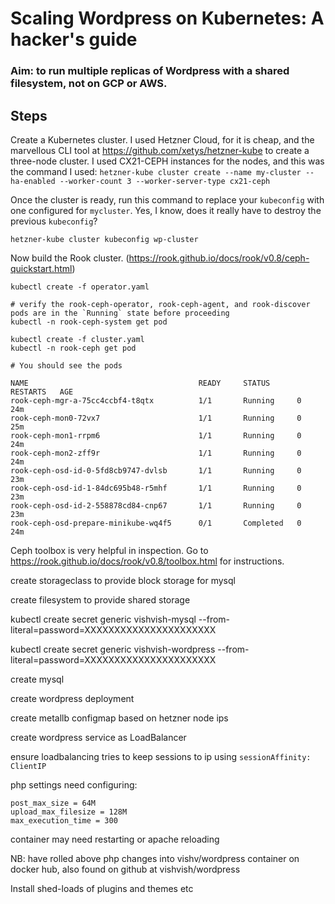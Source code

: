 # Scaling Wordpress on Kubernetes: A hacker's guide

### Aim: to run multiple replicas of Wordpress with a shared filesystem, not on GCP or AWS.

## Steps

Create a Kubernetes cluster. I used Hetzner Cloud, for it is cheap, and the marvellous CLI tool at https://github.com/xetys/hetzner-kube to create a three-node cluster. I used CX21-CEPH instances for the nodes, and this was the command I used: `hetzner-kube cluster create --name my-cluster --ha-enabled --worker-count 3 --worker-server-type cx21-ceph`

Once the cluster is ready, run this command to replace your `kubeconfig` with one configured for `mycluster`. Yes, I know, does it really have to destroy the previous `kubeconfig`?

`hetzner-kube cluster kubeconfig wp-cluster`

Now build the Rook cluster. (https://rook.github.io/docs/rook/v0.8/ceph-quickstart.html)

```
kubectl create -f operator.yaml

# verify the rook-ceph-operator, rook-ceph-agent, and rook-discover pods are in the `Running` state before proceeding
kubectl -n rook-ceph-system get pod

kubectl create -f cluster.yaml
kubectl -n rook-ceph get pod

# You should see the pods

NAME                                      READY     STATUS      RESTARTS   AGE
rook-ceph-mgr-a-75cc4ccbf4-t8qtx          1/1       Running     0          24m
rook-ceph-mon0-72vx7                      1/1       Running     0          25m
rook-ceph-mon1-rrpm6                      1/1       Running     0          24m
rook-ceph-mon2-zff9r                      1/1       Running     0          24m
rook-ceph-osd-id-0-5fd8cb9747-dvlsb       1/1       Running     0          23m
rook-ceph-osd-id-1-84dc695b48-r5mhf       1/1       Running     0          23m
rook-ceph-osd-id-2-558878cd84-cnp67       1/1       Running     0          23m
rook-ceph-osd-prepare-minikube-wq4f5      0/1       Completed   0          24m
```

Ceph toolbox is very helpful in inspection. Go to https://rook.github.io/docs/rook/v0.8/toolbox.html for instructions.



create storageclass to provide block storage for mysql

create filesystem to provide shared storage

kubectl create secret generic vishvish-mysql --from-literal=password=XXXXXXXXXXXXXXXXXXXXXX

kubectl create secret generic vishvish-wordpress --from-literal=password=XXXXXXXXXXXXXXXXXXXXXX


create mysql

create wordpress deployment

create metallb configmap based on hetzner node ips

create wordpress service as LoadBalancer

ensure loadbalancing tries to keep sessions to ip using `sessionAffinity: ClientIP`

php settings need configuring:
```
post_max_size = 64M
upload_max_filesize	= 128M
max_execution_time = 300
```

container may need restarting or apache reloading

NB: have rolled above php changes into vishv/wordpress container on docker hub, also found on github at vishvish/wordpress

Install shed-loads of plugins and themes etc

